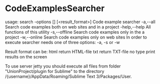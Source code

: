 # CodeExamplesSearcher
usage: search -options <function> [<path>] [<result_format>]
Code example searcher
 -a,--all       Search code examples both on web sites and in a project
 -help,--help   All functions of this utility
 -s,--offline   Search code examples only in the a project
 -w,--online    Search code examples only on web sites
In order to execute searcher needs one of three options: -a, -s or -w

Result format can be:
    html        return HTML-file
    txt         return TXT-file
    no type     print results on the screen

To use server jetty you should execute all files from folder "UnionProject/plugin for Sublime"
to the directory /{username}/AppData/Roaming/Sublime Text 3/Packages/User.